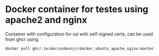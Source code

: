 # Docker container for testes using apache2 and nginx
Container with configuration for ssl with self-signed certs, can be used from ghcr using 

`docker pull ghcr.io/marcondesnjr/docker_ubuntu_apache_nginx:master`
